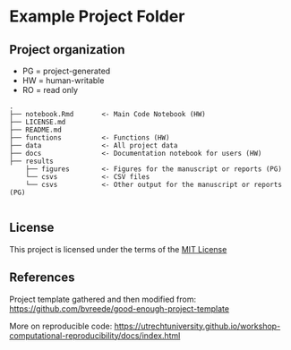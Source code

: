 # Example Project Folder

## Project organization
- PG = project-generated
- HW = human-writable
- RO = read only


```
.
├── notebook.Rmd       <- Main Code Notebook (HW)
├── LICENSE.md
├── README.md
├── functions          <- Functions (HW)
├── data               <- All project data
├── docs               <- Documentation notebook for users (HW)
├── results
    ├── figures        <- Figures for the manuscript or reports (PG)
    └── csvs           <- CSV files
    └── csvs           <- Other output for the manuscript or reports (PG)


```


## License

This project is licensed under the terms of the [MIT License](/LICENSE.md)


## References

Project template gathered and then modified from:
https://github.com/bvreede/good-enough-project-template

More on reproducible code:
https://utrechtuniversity.github.io/workshop-computational-reproducibility/docs/index.html
